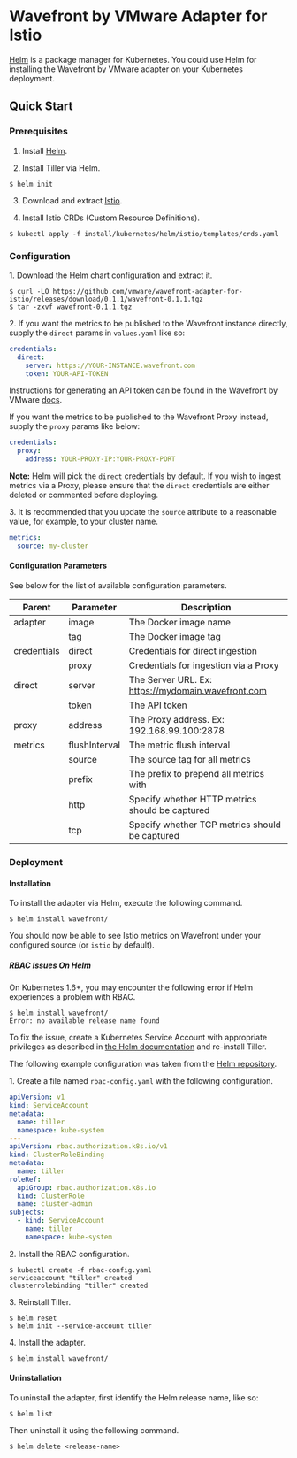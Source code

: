 # Wavefront by VMware Adapter for Istio

[Helm](https://helm.sh/) is a package manager for Kubernetes. You could use Helm
for installing the Wavefront by VMware adapter on your Kubernetes deployment.

## Quick Start

### Prerequisites

1. Install [Helm](https://docs.helm.sh/using_helm/#installing-helm).

2. Install Tiller via Helm.

```console
$ helm init
```

3. Download and extract [Istio](https://istio.io/docs/setup/kubernetes/download-release/).

4. Install Istio CRDs (Custom Resource Definitions).

```console
$ kubectl apply -f install/kubernetes/helm/istio/templates/crds.yaml
```

### Configuration

1\. Download the Helm chart configuration and extract it.

```console
$ curl -LO https://github.com/vmware/wavefront-adapter-for-istio/releases/download/0.1.1/wavefront-0.1.1.tgz
$ tar -zxvf wavefront-0.1.1.tgz
```

2\. If you want the metrics to be published to the Wavefront instance directly,
supply the `direct` params in `values.yaml` like so:

```yaml
credentials:
  direct:
    server: https://YOUR-INSTANCE.wavefront.com
    token: YOUR-API-TOKEN
```

Instructions for generating an API token can be found in the Wavefront by VMware
[docs](https://docs.wavefront.com/wavefront_api.html#generating-an-api-token).

If you want the metrics to be published to the Wavefront Proxy instead, supply
the `proxy` params like below:

```yaml
credentials:
  proxy:
    address: YOUR-PROXY-IP:YOUR-PROXY-PORT
```

**Note:** Helm will pick the `direct` credentials by default. If you wish to
ingest metrics via a Proxy, please ensure that the `direct` credentials are
either deleted or commented before deploying.

3\. It is recommended that you update the `source` attribute to a reasonable
value, for example, to your cluster name.

```yaml
metrics:
  source: my-cluster
```

#### Configuration Parameters

See below for the list of available configuration parameters.

| Parent      | Parameter     | Description                                        |
| ----------- | ------------- | -------------------------------------------------- |
| adapter     | image         | The Docker image name                              |
|             | tag           | The Docker image tag                               |
| credentials | direct        | Credentials for direct ingestion                   |
|             | proxy         | Credentials for ingestion via a Proxy              | 
| direct      | server        | The Server URL. Ex: https://mydomain.wavefront.com |
|             | token         | The API token                                      |
| proxy       | address       | The Proxy address. Ex: 192.168.99.100:2878         |
| metrics     | flushInterval | The metric flush interval                          |
|             | source        | The source tag for all metrics                     |
|             | prefix        | The prefix to prepend all metrics with             |
|             | http          | Specify whether HTTP metrics should be captured    |
|             | tcp           | Specify whether TCP metrics should be captured     |

### Deployment

#### Installation

To install the adapter via Helm, execute the following command.

```console
$ helm install wavefront/
```

You should now be able to see Istio metrics on Wavefront under your configured
source (or `istio` by default).

##### RBAC Issues On Helm

On Kubernetes 1.6+, you may encounter the following error if Helm experiences a
problem with RBAC.

```console
$ helm install wavefront/
Error: no available release name found
```

To fix the issue, create a Kubernetes Service Account with appropriate
privileges as described in [the Helm documentation](https://docs.helm.sh/using_helm/#tiller-and-role-based-access-control)
and re-install Tiller.

The following example configuration was taken from the [Helm repository](https://github.com/helm/helm/blob/master/docs/rbac.md).

1\. Create a file named `rbac-config.yaml` with the following configuration.

```yaml
apiVersion: v1
kind: ServiceAccount
metadata:
  name: tiller
  namespace: kube-system
---
apiVersion: rbac.authorization.k8s.io/v1
kind: ClusterRoleBinding
metadata:
  name: tiller
roleRef:
  apiGroup: rbac.authorization.k8s.io
  kind: ClusterRole
  name: cluster-admin
subjects:
  - kind: ServiceAccount
    name: tiller
    namespace: kube-system
```

2\. Install the RBAC configuration.

```console
$ kubectl create -f rbac-config.yaml
serviceaccount "tiller" created
clusterrolebinding "tiller" created
```

3\. Reinstall Tiller.

```console
$ helm reset
$ helm init --service-account tiller
```

4\. Install the adapter.

```console
$ helm install wavefront/
```

#### Uninstallation

To uninstall the adapter, first identify the Helm release name, like so:

```console
$ helm list
```

Then uninstall it using the following command.

```console
$ helm delete <release-name>
```
